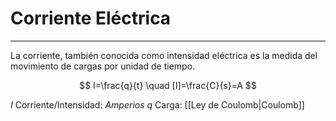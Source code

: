 # Corriente Eléctrica
***
La corriente, también conocida como intensidad eléctrica es la medida del movimiento de cargas por unidad de tiempo.

$$
I=\frac{q}{t} \quad [I]=\frac{C}{s}=A
$$

$I$ Corriente/Intensidad: $Amperios$
$q$ Carga: [[Ley de Coulomb|Coulomb]]
